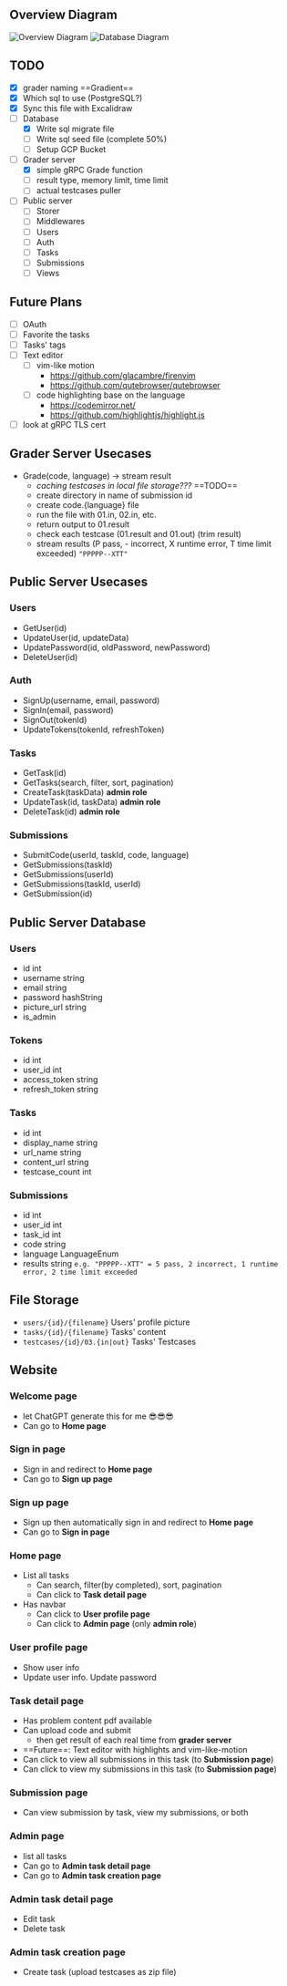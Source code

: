 ## Overview Diagram

![Overview Diagram](https://github.com/DeepAung/gradient/blob/main/doc/Gradient%20Overview%20Diagram.excalidraw.svg)
![Database Diagram](https://github.com/DeepAung/gradient/blob/main/doc/Database.png)

## TODO

- [x] grader naming ==Gradient==
- [x] Which sql to use (PostgreSQL?)
- [x] Sync this file with Excalidraw
- [ ] Database
  - [x] Write sql migrate file
  - [ ] Write sql seed file (complete 50%)
  - [ ] Setup GCP Bucket
- [ ] Grader server
  - [x] simple gRPC Grade function
  - [ ] result type, memory limit, time limit
  - [ ] actual testcases puller
- [ ] Public server
  - [ ] Storer
  - [ ] Middlewares
  - [ ] Users
  - [ ] Auth
  - [ ] Tasks
  - [ ] Submissions
  - [ ] Views

## Future Plans

- [ ] OAuth
- [ ] Favorite the tasks
- [ ] Tasks' tags
- [ ] Text editor
  - [ ] vim-like motion
    - https://github.com/glacambre/firenvim
    - https://github.com/qutebrowser/qutebrowser
  - [ ] code highlighting base on the language
    - https://codemirror.net/
    - https://github.com/highlightjs/highlight.js
- [ ] look at gRPC TLS cert

## Grader Server Usecases

- Grade(code, language) -> stream result
  - _caching testcases in local file storage???_ ==TODO==
  - create directory in name of submission id
  - create code.{language} file
  - run the file with 01.in, 02.in, etc.
  - return output to 01.result
  - check each testcase (01.result and 01.out) (trim result)
  - stream results (P pass, - incorrect, X runtime error, T time limit exceeded) `"PPPPP--XTT"`

## Public Server Usecases

### Users

- GetUser(id)
- UpdateUser(id, updateData)
- UpdatePassword(id, oldPassword, newPassword)
- DeleteUser(id)

### Auth

- SignUp(username, email, password)
- SignIn(email, password)
- SignOut(tokenId)
- UpdateTokens(tokenId, refreshToken)

### Tasks

- GetTask(id)
- GetTasks(search, filter, sort, pagination)
- CreateTask(taskData) **admin role**
- UpdateTask(id, taskData) **admin role**
- DeleteTask(id) **admin role**

### Submissions

- SubmitCode(userId, taskId, code, language)
- GetSubmissions(taskId)
- GetSubmissions(userId)
- GetSubmissions(taskId, userId)
- GetSubmission(id)

## Public Server Database

### Users

- id int
- username string
- email string
- password hashString
- picture_url string
- is_admin

### Tokens

- id int
- user_id int
- access_token string
- refresh_token string

### Tasks

- id int
- display_name string
- url_name string
- content_url string
- testcase_count int

### Submissions

- id int
- user_id int
- task_id int
- code string
- language LanguageEnum
- results string `e.g. "PPPPP--XTT" = 5 pass, 2 incorrect, 1 runtime error, 2 time limit exceeded`

## File Storage

- `users/{id}/{filename}` Users' profile picture
- `tasks/{id}/{filename}` Tasks' content
- `testcases/{id}/03.{in|out}` Tasks' Testcases

## Website

### Welcome page

- let ChatGPT generate this for me 😎😎😎
- Can go to **Home page**

### Sign in page

- Sign in and redirect to **Home page**
- Can go to **Sign up page**

### Sign up page

- Sign up then automatically sign in and redirect to **Home page**
- Can go to **Sign in page**

### Home page

- List all tasks
  - Can search, filter(by completed), sort, pagination
  - Can click to **Task detail page**
- Has navbar
  - Can click to **User profile page**
  - Can click to **Admin page** (only **admin role**)

### User profile page

- Show user info
- Update user info. Update password

### Task detail page

- Has problem content pdf available
- Can upload code and submit
  - then get result of each real time from **grader server**
- ==Future==: Text editor with highlights and vim-like-motion
- Can click to view all submissions in this task (to **Submission page**)
- Can click to view my submissions in this task (to **Submission page**)

### Submission page

- Can view submission by task, view my submissions, or both

### Admin page

- list all tasks
- Can go to **Admin task detail page**
- Can go to **Admin task creation page**

### Admin task detail page

- Edit task
- Delete task

### Admin task creation page

- Create task (upload testcases as zip file)
